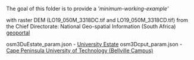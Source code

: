 The goal of this folder is to provide a *'minimum-working-example'*

with raster DEM (LO19_050M_3318DC.tif and LO19_050M_3318CD.tif) from the Chief Directorate: National Geo-spatial Information (South Africa) [geoportal](http://www.cdngiportal.co.za/cdngiportal/)

osm3DuEstate_param.json - [University Estate](https://www.openstreetmap.org/relation/12622096#map=16/-33.9378/18.4528)
osm3Dcput_param.json - [Cape Peninsula University of Technology (Bellville Campus)](https://www.openstreetmap.org/way/61135217)
